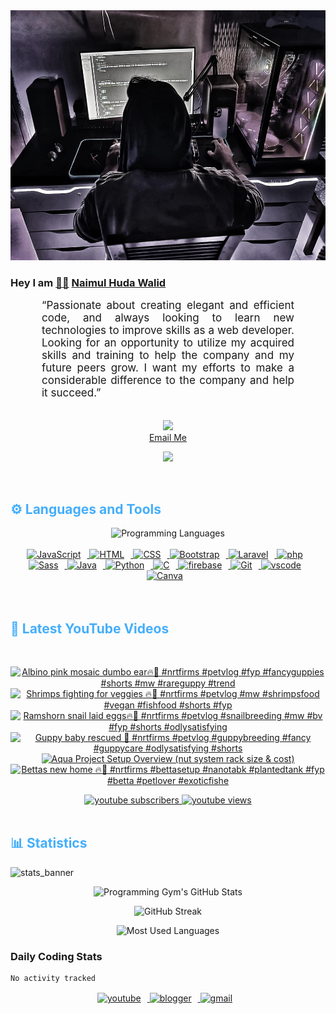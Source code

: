 <!-- ![github_cover_banner](https://www.digitalsolutionservices.com/img/services/web%20development.gif)-->

<div align="center" style="display:block;">
    <img height="400px" width="100%" alt="github cover banner" src="https://raw.githubusercontent.com/NaimulHudaWalid/NaimulHudaWalid/main/272276268_3114779035434264_920860974401480824_n.jpg"/> 
</div>

### Hey I am [👨🏻‍][facebook] [Naimul Huda Walid][youtube]



<p align:"center" style="text-align: justify; margin: 0 50px; font-size: 17px;" >
   “Passionate about creating elegant and efficient code, and always looking to learn new technologies to improve skills as a web developer. Looking for an opportunity to utilize my acquired skills and training to help the company and my future peers grow. I want my efforts to make a considerable difference to the company and help it succeed.”
<br>
<br>
<div align="center">

![](https://visitor-badge.glitch.me/badge?page_id=NaimulHudaWalid)
    <br />
[Email Me](mailto:dev.naimulhuda@gmail.com)
</div>
</p>
<!-- Typing SVG by DenverCoder1 - https://github.com/DenverCoder1/readme-typing-svg -->
<p align="center">
<!--   <a href="https://github.com/DenverCoder1/readme-typing-svg"> -->
    <img src="https://readme-typing-svg.herokuapp.com?color=E22FE4&width=380&height=45&lines=Open-Source+Enthusiast;Learning+In+Public;Empowering+Others;Nice+To+Meet+You+...&center=true"></a>

</p>
<br>
<!-- Languages and Tools -->

<h2 style="color: #44AEFB">⚙️ Languages and Tools</h2>
<div align="center" style="display:block;">
    <img width="100px" alt="Programming Languages" src="https://user-images.githubusercontent.com/78341798/194531121-47b0119a-ce00-439d-b586-125f86acb098.png"/> 
</div>
<br>   
<!-- Icons Resources -->
<!-- https://devicon.dev/ -->
<!-- https://cdn.jsdelivr.net/npm/simple-icons@v3/icons/ -->
<div align="center">
  <a href="https://developer.mozilla.org/en-US/docs/Web/JavaScript" target="_blank" rel="noreferrer">
      <img  alt="JavaScript" height="50px" style="padding-right:10px;" src="https://cdn.jsdelivr.net/gh/devicons/devicon/icons/javascript/javascript-plain.svg"/>
  </a>
  
 
  <a href="https://developer.mozilla.org/en-US/docs/Web/HTML" target="_blank" rel="noreferrer">
      <img  alt="HTML" height="50px" style="padding-right:10px;" src="https://cdn.jsdelivr.net/gh/devicons/devicon/icons/html5/html5-original.svg"/>
  </a>
  <a href="https://developer.mozilla.org/en-US/docs/Web/CSS" target="_blank" rel="noreferrer">
      <img  alt="CSS" height="50px" style="padding-right:10px;" src="https://cdn.jsdelivr.net/gh/devicons/devicon/icons/css3/css3-original.svg"/>
  </a>
  <a href="https://getbootstrap.com/" target="_blank" rel="noreferrer">
      <img  alt="Bootstrap" height="50px" style="padding-right:10px;" src="https://cdn.jsdelivr.net/gh/devicons/devicon/icons/bootstrap/bootstrap-original.svg"/>
  </a> 
  <a href="https://laravel.com/" target="_blank" rel="noreferrer">
      <img  alt="Laravel" height="50px" style="padding-right:10px;" src="https://cdn.jsdelivr.net/gh/devicons/devicon/icons/laravel/laravel-plain.svg"/>
  </a>
  <a href="https://www.php.net/" target="_blank" rel="noreferrer">
      <img  alt="php" height="50px" style="padding-right:10px;" src="https://cdn.jsdelivr.net/gh/devicons/devicon/icons/php/php-original.svg"/>
  </a>
  <a href="https://sass-lang.com/" target="_blank" rel="noreferrer">
      <img  alt="Sass" height="50px" style="padding-right:10px;" src="https://cdn.jsdelivr.net/gh/devicons/devicon/icons/sass/sass-original.svg"/>
  </a>
  <a href="https://www.java.com/en/" target="_blank" rel="noreferrer">
      <img  alt="Java" height="50px" style="padding-right:10px;" src="https://cdn.jsdelivr.net/gh/devicons/devicon/icons/java/java-original.svg"/>
  </a>    
  <a href="https://www.python.org/" target="_blank" rel="noreferrer">
      <img  alt="Python" height="50px" style="padding-right:10px;" src="https://cdn.jsdelivr.net/gh/devicons/devicon/icons/python/python-original.svg"/>
  </a>
  <a href="https://www.cprogramming.com/" target="_blank" rel="noreferrer">
      <img  alt="C" height="50px" style="padding-right:10px;" src="https://cdn.jsdelivr.net/gh/devicons/devicon/icons/c/c-original.svg"/>
  </a>
  
  <a href="https://firebase.google.com/" target="_blank" rel="noreferrer">
      <img  alt="firebase" height="50px" style="padding-right:10px;" src="https://cdn.jsdelivr.net/gh/devicons/devicon/icons/firebase/firebase-plain.svg"/>
  </a>
 
  <a href="https://git-scm.com/" target="_blank" rel="noreferrer">
      <img  alt="Git" height="50px" style="padding-right:10px;" src="https://cdn.jsdelivr.net/gh/devicons/devicon/icons/git/git-original.svg"/>
  </a>
  
  <a href="https://code.visualstudio.com/" target="_blank" rel="noreferrer">
      <img  alt="vscode" height="50px" style="padding-right:10px;"src="https://cdn.jsdelivr.net/gh/devicons/devicon/icons/vscode/vscode-original.svg"/>
  </a>
  <a href="https://www.canva.com/" target="_blank" rel="noreferrer">
      <img  alt="Canva" height="50px" style="padding-right:10px;" src="https://cdn.jsdelivr.net/gh/devicons/devicon/icons/canva/canva-original.svg"/> 
  </a>
</div>
<br>
<br>

<!-- Latest YouTube Videos -->

<h2 style="color: #44AEFB">🎦 Latest YouTube Videos</h2>
<br />

<!-- Resource/Reference: https://github.com/DenverCoder1/github-readme-youtube-cards -->
<div class="youtube videos cards" align="center">

<!-- BEGIN YOUTUBE-CARDS -->
[![Albino pink mosaic dumbo ear🔥🖤 #nrtfirms #petvlog #fyp #fancyguppies #shorts #mw #rareguppy #trend](https://ytcards.demolab.com/?id=5lOIvUV8xaI&title=Albino+pink+mosaic+dumbo+ear%F0%9F%94%A5%F0%9F%96%A4+%23nrtfirms+%23petvlog+%23fyp+%23fancyguppies+%23shorts+%23mw+%23rareguppy+%23trend&lang=en&timestamp=1708495721&background_color=%230d1117&title_color=%23ffffff&stats_color=%23dedede&max_title_lines=1&width=250&border_radius=5 "Albino pink mosaic dumbo ear🔥🖤 #nrtfirms #petvlog #fyp #fancyguppies #shorts #mw #rareguppy #trend")](https://www.youtube.com/watch?v=5lOIvUV8xaI)
[![Shrimps fighting for veggies 🔥🖤 #nrtfirms #petvlog #mw #shrimpsfood #vegan  #fishfood #shorts #fyp](https://ytcards.demolab.com/?id=PoTCpb-bb84&title=Shrimps+fighting+for+veggies+%F0%9F%94%A5%F0%9F%96%A4+%23nrtfirms+%23petvlog+%23mw+%23shrimpsfood+%23vegan++%23fishfood+%23shorts+%23fyp&lang=en&timestamp=1708454531&background_color=%230d1117&title_color=%23ffffff&stats_color=%23dedede&max_title_lines=1&width=250&border_radius=5 "Shrimps fighting for veggies 🔥🖤 #nrtfirms #petvlog #mw #shrimpsfood #vegan  #fishfood #shorts #fyp")](https://www.youtube.com/watch?v=PoTCpb-bb84)
[![Ramshorn snail laid eggs🔥🖤 #nrtfirms #petvlog #snailbreeding #mw #bv #fyp #shorts #odlysatisfying](https://ytcards.demolab.com/?id=HgrbFX4YlQE&title=Ramshorn+snail+laid+eggs%F0%9F%94%A5%F0%9F%96%A4+%23nrtfirms+%23petvlog+%23snailbreeding+%23mw+%23bv+%23fyp+%23shorts+%23odlysatisfying&lang=en&timestamp=1708434327&background_color=%230d1117&title_color=%23ffffff&stats_color=%23dedede&max_title_lines=1&width=250&border_radius=5 "Ramshorn snail laid eggs🔥🖤 #nrtfirms #petvlog #snailbreeding #mw #bv #fyp #shorts #odlysatisfying")](https://www.youtube.com/watch?v=HgrbFX4YlQE)
[![Guppy baby rescued 🖤 #nrtfirms #petvlog #guppybreeding #fancy #guppycare #odlysatisfying #shorts](https://ytcards.demolab.com/?id=AoeJCUHlUYA&title=Guppy+baby+rescued+%F0%9F%96%A4+%23nrtfirms+%23petvlog+%23guppybreeding+%23fancy+%23guppycare+%23odlysatisfying+%23shorts&lang=en&timestamp=1708385109&background_color=%230d1117&title_color=%23ffffff&stats_color=%23dedede&max_title_lines=1&width=250&border_radius=5 "Guppy baby rescued 🖤 #nrtfirms #petvlog #guppybreeding #fancy #guppycare #odlysatisfying #shorts")](https://www.youtube.com/watch?v=AoeJCUHlUYA)
[![Aqua Project Setup Overview (nut system rack size & cost)](https://ytcards.demolab.com/?id=bUcVXQeg4W8&title=Aqua+Project+Setup+Overview+%28nut+system+rack+size+%26+cost%29&lang=en&timestamp=1708377652&background_color=%230d1117&title_color=%23ffffff&stats_color=%23dedede&max_title_lines=1&width=250&border_radius=5 "Aqua Project Setup Overview (nut system rack size & cost)")](https://www.youtube.com/watch?v=bUcVXQeg4W8)
[![Bettas new home 🔥🖤 #nrtfirms #bettasetup #nanotabk #plantedtank #fyp #betta #petlover #exoticfishe](https://ytcards.demolab.com/?id=I2xeamYxs3s&title=Bettas+new+home+%F0%9F%94%A5%F0%9F%96%A4+%23nrtfirms+%23bettasetup+%23nanotabk+%23plantedtank+%23fyp+%23betta+%23petlover+%23exoticfishe&lang=en&timestamp=1708346997&background_color=%230d1117&title_color=%23ffffff&stats_color=%23dedede&max_title_lines=1&width=250&border_radius=5 "Bettas new home 🔥🖤 #nrtfirms #bettasetup #nanotabk #plantedtank #fyp #betta #petlover #exoticfishe")](https://www.youtube.com/watch?v=I2xeamYxs3s)
<!-- END YOUTUBE-CARDS -->
</div>

<!-- Begin Youtube Buttons -->
<!-- Resource/Reference:  https://github.com/DenverCoder1/custom-icon-badges -->
<div class="youtube buttons" align="center">
    <a href="https://www.youtube.com/channel/UCa3YaFwzSII0kKg3Nads2dQ"  target="_blank">
        <img alt="youtube subscribers" src="https://img.shields.io/youtube/channel/subscribers/UCa3YaFwzSII0kKg3Nads2dQ?logo=youtube&logoColor=red&style=for-the-badge"/>
    </a> 
    <a href="https://www.youtube.com/channel/UCa3YaFwzSII0kKg3Nads2dQ"  target="_blank">
        <img alt="youtube views" src="https://custom-icon-badges.demolab.com/youtube/channel/views/UCa3YaFwzSII0kKg3Nads2dQ?color=%23E05D44&logo=eye&logoColor=white&style=for-the-badge&labelColor=#555555"/>
    </a> 
</div>
<br>
<!-- End Youtube Buttons -->

<!-- Statistics -->

<h2 style="color: #44AEFB">📊 Statistics</h2>

![stats_banner](https://user-images.githubusercontent.com/78341798/194534778-d662496c-ae00-4e8d-ae9b-b90912054e7f.gif)

<!-- Begin Stats Cards -->
<!-- Resources:  -->
<!-- Github & Languages Stats: https://github.com/naimul15-12090/github-readme-stats --> 
<!-- Streak Stats: https://github.com/denvercoder1/github-readme-streak-stats -->
<!-- Change the value after ?username= to your GitHub username. -->
<div class="stats" align="center">

![Programming Gym's GitHub Stats](https://github-readme-stats.vercel.app/api?username=NaimulHudaWalid&hide=stars&count_private=true&show_icons=true&theme=algolia&border_radius=20)

![GitHub Streak](https://streak-stats.demolab.com?user=NaimulHudaWalid&count_private=true&theme=algolia&border_radius=22)

![Most Used Languages](https://github-readme-stats.vercel.app/api/top-langs/?username=NaimulHudaWalid&langs_count=8&layout=compact&show_icons=true&theme=algolia&border_radius=20)
    
<!-- ![Top Langs](https://github-readme-stats.vercel.app/api/top-langs/?username=naimul15-12090&langs_count=8) -->
<!-- [![Top Langs](https://github-readme-stats.vercel.app/api/top-langs/?username=naimul15-12090&layout=compact)](https://github.com/anuraghazra/github-readme-stats)
 -->
    
</div>
<!--  End Stats Cards -->



### Daily Coding Stats
<!--START_SECTION:waka-->

```txt
No activity tracked
```

<!--END_SECTION:waka-->
<!-- Begin Footer -->
<!-- Icons Resources -->
<!-- https://devicon.dev/ -->
<div class="footer" align="center" style="margin:15px;">
    <a href="https://www.youtube.com/channel/UCa3YaFwzSII0kKg3Nads2dQ" target="_blank">
        <img  style="margin:0 10px 10px 0;" src="https://user-images.githubusercontent.com/78341798/194531650-698ef1b1-9cbd-4b4f-96ef-5a2ec4b5d7e6.svg" alt="youtube" width="40px"/>
    </a>
    <a href="https://www.linkedin.com/in/naimulhudawalid/" target="_blank">
        <img style="margin:0 10px 10px 0;" src="https://user-images.githubusercontent.com/78341798/194531458-b5dfeb1b-bad5-4dfa-909a-2e402262db9a.svg" alt="blogger" width="40px"/>
    </a>
    <a href="mailto:dev.naimulhuda@gmail.com" target="_blank">
        <img style="margin:0 10px 10px 0;" src="https://user-images.githubusercontent.com/78341798/194531383-ddb2b774-5bb9-491c-b601-4a4a7d9792fb.svg" alt="gmail" width="40px"/>
    </a>
</div>
<!-- End Footer -->

[youtube]: https://www.youtube.com/channel/UCa3YaFwzSII0kKg3Nads2dQ
[facebook]: https://www.facebook.com/profile.php?id=100007065945838
